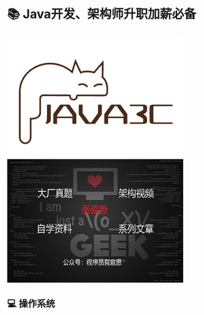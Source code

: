 # 📚 Java开发、架构师升职加薪必备
![logo](../assets/rameo/logo.png)
![poster](../assets/rameo/poster.jpg)

## 💻 操作系统

